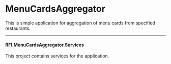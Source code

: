 # MenuCardsAggregator

This is simple application for aggregation of menu cards from specified restaurants.

***

#### RFI.MenuCardsAggregator.Services
This project contains services for the application. 
